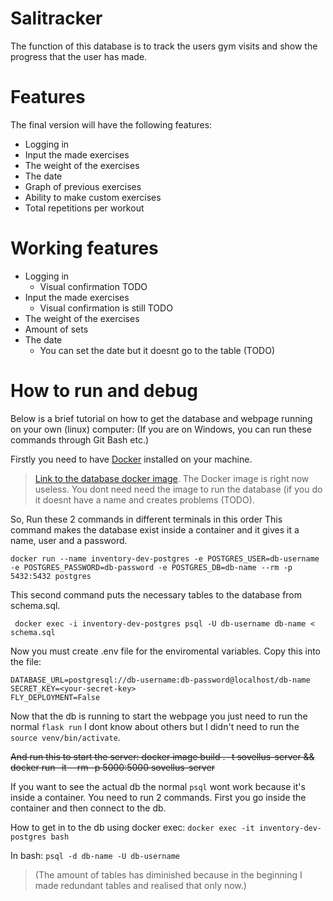 
# Salitracker 
The function of this database is to track the users gym visits and show the progress that the user has made.

# Features
The final version will have  the following features:
  - Logging in
  - Input the made exercises
  - The weight of the exercises
  - The date
  - Graph of previous exercises
  - Ability to make custom exercises
  - Total repetitions per workout
# Working features
- Logging in
	- Visual confirmation TODO
- Input the made exercises
	- Visual confirmation is still TODO
 - The weight of the exercises
 - Amount of sets
 - The date
 	- You can set the date but it doesnt go to the table (TODO)

# How to run and debug
Below is a brief tutorial on how to get the database and webpage running on your own (linux) computer: (If you are on Windows, you can run these commands through Git Bash etc.)

Firstly you need to have [Docker](https://www.docker.com/) installed on your machine.
> [Link to the database docker image](https://hub.docker.com/repository/docker/l0uko/salitracker-db/general). The Docker image is right now useless. You dont need need the image to run the database (if you do it doesnt have a name and creates problems (TODO).

So, 
Run these 2 commands in different terminals in this order
This command makes the database exist inside a container and it gives it a name, user and a password.

    docker run --name inventory-dev-postgres -e POSTGRES_USER=db-username -e POSTGRES_PASSWORD=db-password -e POSTGRES_DB=db-name --rm -p 5432:5432 postgres

   This second command puts the necessary tables to the database from schema.sql.

     docker exec -i inventory-dev-postgres psql -U db-username db-name < schema.sql

Now you must create .env file for the enviromental variables.
Copy this into the file:

`DATABASE_URL=postgresql://db-username:db-password@localhost/db-name`  
`SECRET_KEY=<your-secret-key>`  
`FLY_DEPLOYMENT=False`


Now that the db is running to start the webpage you just need to run the normal `flask run` I dont know about others but I didn't need to run the `source venv/bin/activate`.

~~And run this to start the server:
docker image build . -t sovellus-server && docker run -it --rm -p 5000:5000 sovellus-server~~

 If you want to see the actual db the normal `psql` wont work because it's inside a container. You need to run 2 commands. First you go inside the container and then connect to the db. 

How to get in to the db using docker exec: `docker exec -it inventory-dev-postgres bash`

In bash:    `psql -d db-name -U db-username`

> (The amount of tables has diminished because in the beginning I made
> redundant tables and realised that only now.)





